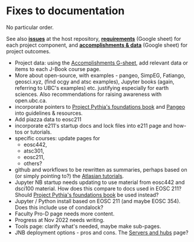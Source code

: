 # Fixes to documentation

No particular order.

See also **[issues](https://github.com/eoas-ubc/eoas-ubc.github.io/issues)** at the host repository, **[requirements](https://docs.google.com/spreadsheets/d/1DL2YDthzEbZijx35nVyveSstU5frQdzA/edit#gid=173746334)** (Google sheet) for each project component, and **[accomplishments & data](https://docs.google.com/spreadsheets/d/1BUk1_FHItUgzuyg2aJ-dX6XpMABmFSPe/edit#gid=979565415)** (Google sheet) for project outcomes.

* Project data: using the [Accomplishments G-sheet](https://docs.google.com/spreadsheets/d/1BUk1_FHItUgzuyg2aJ-dX6XpMABmFSPe/edit?usp=sharing&ouid=102730173326762252425), add relevant data or items to each J-Book course page.
* More about open-source, with examples - pangeo, SimpEG, Fatiango, geosci.xyz, (find ocgy and atsc examples), Jupyter books (again, referring to UBC's examples) etc. justifying especially for earth sciences. Also recommendations for raising awareness with open.ubc.ca.
* incorporate pointers to [Project Pythia's foundations book](https://foundations.projectpythia.org/landing-page.html) and [Pangeo](https://pangeo.io/) into guidelines & resources.
* Add piazza data to eosc211
* incorporate e211's startup docs and lock files into e211 page and how-tos or tutorials.
* specific courses: update pages for
  * eosc442,
  * atsc301,
  * eosc211,
  * others?
* github and workflows to be rewritten as summaries, perhaps based on (or simply pointing to?) the [Atlasian tutorials](https://www.atlassian.com/git/tutorials/comparing-workflows).
* Jupyter NB startup needs updating to use material from eosc442 and dsci100 material. How does this compare to docs used in EOSC 211? Should [Project Pythia's foundations book](https://foundations.projectpythia.org/landing-page.html) be used instead?
* Jupyter / Python install based on EOSC 211 (and maybe EOSC 354). Does this include use of condalock?
* Faculty Pro-D page needs more content.
* Progress at Nov 2022 needs writing.
* Tools page: clarify what's needed, maybe make sub-pages.
* JNB deployment options - pros and cons. The [Servers and hubs](cloud-servers.md) page?
